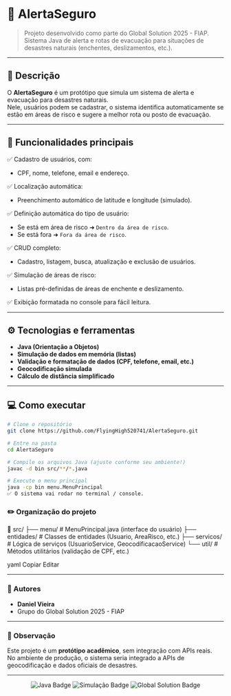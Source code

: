 # 🚨 AlertaSeguro

> Projeto desenvolvido como parte do Global Solution 2025 - FIAP.  
> Sistema Java de alerta e rotas de evacuação para situações de desastres naturais (enchentes, deslizamentos, etc.).

---

## 📜 Descrição

O **AlertaSeguro** é um protótipo que simula um sistema de alerta e evacuação para desastres naturais.  
Nele, usuários podem se cadastrar, o sistema identifica automaticamente se estão em áreas de risco e sugere a melhor rota ou posto de evacuação.

---

## 🚀 Funcionalidades principais

✅ Cadastro de usuários, com:
- CPF, nome, telefone, email e endereço.

✅ Localização automática:
- Preenchimento automático de latitude e longitude (simulado).

✅ Definição automática do tipo de usuário:
- Se está em área de risco ➜ `Dentro da área de risco`.
- Se está fora ➜ `Fora da área de risco`.

✅ CRUD completo:
- Cadastro, listagem, busca, atualização e exclusão de usuários.

✅ Simulação de áreas de risco:
- Listas pré-definidas de áreas de enchente e deslizamento.

✅ Exibição formatada no console para fácil leitura.

---

## ⚙️ Tecnologias e ferramentas

- **Java (Orientação a Objetos)**
- **Simulação de dados em memória (listas)**
- **Validação e formatação de dados (CPF, telefone, email, etc.)**
- **Geocodificação simulada**
- **Cálculo de distância simplificado**

---

## 💻 Como executar

```bash
# Clone o repositório
git clone https://github.com/FlyingHigh520741/AlertaSeguro.git

# Entre na pasta
cd AlertaSeguro

# Compile os arquivos Java (ajuste conforme seu ambiente!)
javac -d bin src/**/*.java

# Execute o menu principal
java -cp bin menu.MenuPrincipal
✅ O sistema vai rodar no terminal / console.

```

### ✏️ Organização do projeto

📂 src/
├── menu/ # MenuPrincipal.java (interface do usuário)
├── entidades/ # Classes de entidades (Usuario, AreaRisco, etc.)
├── servicos/ # Lógica de serviços (UsuarioService, GeocodificacaoService)
└── util/ # Métodos utilitários (validação de CPF, etc.)

yaml
Copiar
Editar

---

### 👥 Autores

- **Daniel Vieira**  
- Grupo do Global Solution 2025 - FIAP

---

### 🚧 Observação

Este projeto é um **protótipo acadêmico**, sem integração com APIs reais.  
No ambiente de produção, o sistema seria integrado a APIs de geocodificação e dados oficiais de desastres.

---

<div align="center">
  <img src="https://img.shields.io/badge/Java-11-blue?style=flat-square&logo=java" alt="Java Badge"/>
  <img src="https://img.shields.io/badge/Simulação-✔️-green?style=flat-square" alt="Simulação Badge"/>
  <img src="https://img.shields.io/badge/GlobalSolution-2025-blueviolet?style=flat-square" alt="Global Solution Badge"/>
</div>
